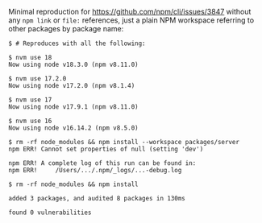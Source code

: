 Minimal reproduction for https://github.com/npm/cli/issues/3847 without any
`npm link` or `file:` references, just a plain NPM workspace referring to other
packages by package name:

```console
$ # Reproduces with all the following:

$ nvm use 18
Now using node v18.3.0 (npm v8.11.0)

$ nvm use 17.2.0
Now using node v17.2.0 (npm v8.1.4)

$ nvm use 17
Now using node v17.9.1 (npm v8.11.0)

$ nvm use 16
Now using node v16.14.2 (npm v8.5.0)

$ rm -rf node_modules && npm install --workspace packages/server
npm ERR! Cannot set properties of null (setting 'dev')

npm ERR! A complete log of this run can be found in:
npm ERR!     /Users/.../.npm/_logs/...-debug.log

$ rm -rf node_modules && npm install

added 3 packages, and audited 8 packages in 130ms

found 0 vulnerabilities
```
